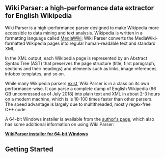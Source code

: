 ## Wiki Parser: a high-performance data extractor for English Wikipedia

Wiki Parser is a high-performance parser designed to make Wikipedia more accessible to data mining and text analysis. Wikipedia is written in a formatting language called [MediaWiki](https://www.mediawiki.org/wiki/Help:Formatting); Wiki Parser converts the MediaWiki-formatted Wikipedia pages into regular human-readable text and standard XML.

In the XML output, each Wikipedia page is represented by an Abstract Syntax Tree (AST) that preserves the page structure (title, first paragraph, sections and their headings) and elements such as links, image references, infobox templates, and so on.

While many Wikipedia parsers [exist](https://www.mediawiki.org/wiki/Alternative_parsers), Wiki Parser is in a class on its own performance-wise. It can parse a complete dump of English Wikipedia (66 GB uncomressed as of July 2018) into plain text and XML in about 2-3 hours on a modern machine, which is is 10-100 times faster than other parsers. The speed advantage is largely due to multithreaded, mostly regex-free C++ code.

A 64-bit Windows installer is available from the [author's page](https://dizzylogic.com/wiki-parser), which also has some additional information on using Wiki Parser:

**[WikiParser installer for 64-bit Windows](https://dizzylogic.com/wiki-parser)**

## Getting Started

